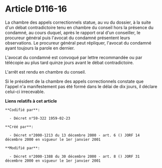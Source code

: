 # Article D116-16

La chambre des appels correctionnels statue, au vu du dossier, à la suite d'un débat contradictoire tenu en chambre du
conseil hors la présence du condamné, au cours duquel, après le rapport oral d'un conseiller, le procureur général puis
l'avocat du condamné présentent leurs observations. Le procureur général peut répliquer, l'avocat du condamné ayant toujours
la parole en dernier.

L'avocat du condamné est convoqué par lettre recommandée ou par télécopie au plus tard quinze jours avant le débat
contradictoire.

L'arrêt est rendu en chambre du conseil.

Si le président de la chambre des appels correctionnels constate que l'appel n'a manifestement pas été formé dans le délai de
dix jours, il déclare celui-ci irrecevable.

**Liens relatifs à cet article**

	**Codifié par**:

	  - Décret n°59-322 1959-02-23

	**Créé par**:

	  - Décret n°2000-1213 du 13 décembre 2000 - art. 6 () JORF 14 décembre 2000 en vigueur le 1er janvier 2001

	**Modifié par**:

	  - Décret n°2000-1388 du 30 décembre 2000 - art. 8 () JORF 31 décembre 2000 en vigueur le 1er janvier 2001

